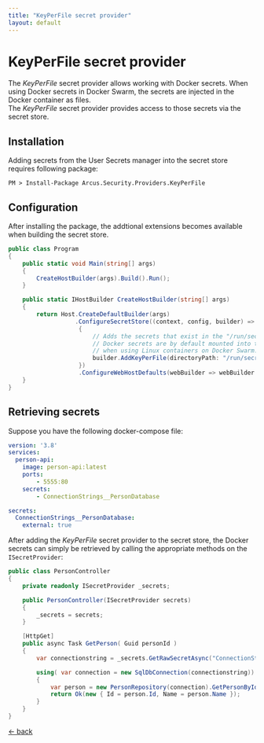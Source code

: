 ```yaml
---
title: "KeyPerFile secret provider"
layout: default
---
```


# KeyPerFile secret provider
The _KeyPerFile_  secret provider allows working with Docker secrets.  When using Docker secrets in Docker Swarm, the secrets are injected in the Docker container as files.  
The _KeyPerFile_ secret provider provides access to those secrets via the secret store.

## Installation
Adding secrets from the User Secrets manager into the secret store requires following package:

```shell
PM > Install-Package Arcus.Security.Providers.KeyPerFile
```

## Configuration
After installing the package, the addtional extensions becomes available when building the secret store.

```csharp
public class Program
{
    public static void Main(string[] args)
    {
        CreateHostBuilder(args).Build().Run();
    }

    public static IHostBuilder CreateHostBuilder(string[] args)
    {    
        return Host.CreateDefaultBuilder(args)
                   .ConfigureSecretStore((context, config, builder) =>
                    {
                        // Adds the secrets that exist in the "/run/secrets" directory to the ISecretStore
                        // Docker secrets are by default mounted into the /run/secrets directory
                        // when using Linux containers on Docker Swarm.
                        builder.AddKeyPerFile(directoryPath: "/run/secrets", optional: true);
                    })
                    .ConfigureWebHostDefaults(webBuilder => webBuilder.UseStartup<Startup>());
    }
}
```

## Retrieving secrets

Suppose you have the following docker-compose file:

```yaml
version: '3.8'
services:
  person-api:
    image: person-api:latest
    ports:
        - 5555:80
    secrets:
        - ConnectionStrings__PersonDatabase

secrets:
  ConnectionStrings__PersonDatabase:
    external: true
```

After adding the _KeyPerFile_ secret provider to the secret store, the Docker secrets can simply be retrieved by calling the appropriate methods on the `ISecretProvider`:

```csharp
public class PersonController
{
    private readonly ISecretProvider _secrets;

    public PersonController(ISecretProvider secrets)
    {
        _secrets = secrets;
    }

    [HttpGet]
    public async Task GetPerson( Guid personId )
    {
        var connectionstring = _secrets.GetRawSecretAsync("ConnectionStrings:PersonDatabase")

        using( var connection = new SqlDbConnection(connectionstring))
        {
            var person = new PersonRepository(connection).GetPersonById(personId);
            return Ok(new { Id = person.Id, Name = person.Name });
        }
    }
}
```

[&larr; back](/)
